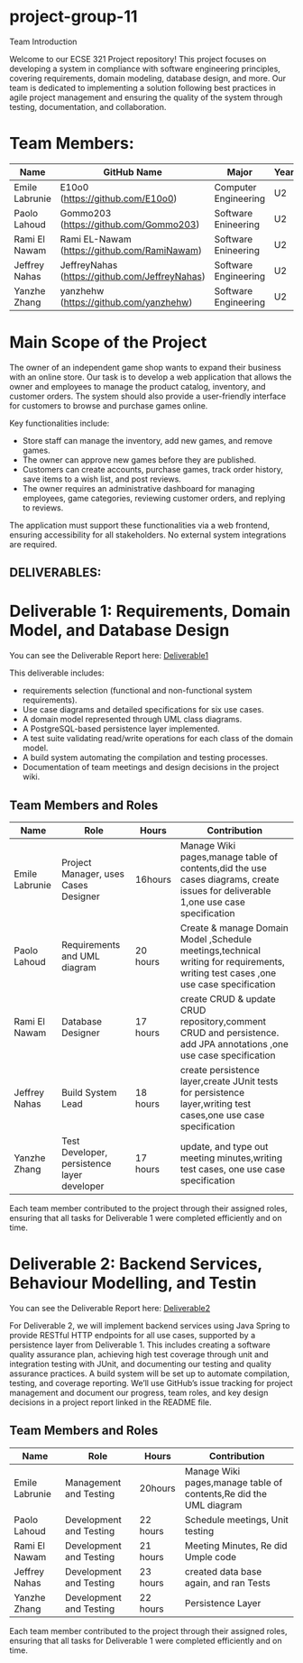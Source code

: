 # project-group-11

Team Introduction

Welcome to our ECSE 321 Project repository! This project focuses on developing a system in compliance with software engineering principles, covering requirements, domain modeling, database design, and more. Our team is dedicated to implementing a solution following best practices in agile project management and ensuring the quality of the system through testing, documentation, and collaboration.

# Team Members:

| Name            | GitHub Name                                       | Major                  | Year |
|-----------------|---------------------------------------------------|------------------------|------|
| Emile Labrunie |     E10o0 (https://github.com/E10o0)| Computer Engineering   | U2   |
| Paolo Lahoud |    Gommo203 (https://github.com/Gommo203)        | Software Enineering             | U2   |
| Rami El Nawam    |  Rami EL-Nawam (https://github.com/RamiNawam)   | Software Enineering | U2   |
| Jeffrey Nahas  | JeffreyNahas (https://github.com/JeffreyNahas) | Software Engineering   | U2   |
| Yanzhe Zhang| yanzhehw (https://github.com/yanzhehw) | Software Engineering   | U2   |


# Main Scope of the Project

The owner of an independent game shop wants to expand their business with an online store. Our task is to develop a web application that allows the owner and employees to manage the product catalog, inventory, and customer orders. The system should also provide a user-friendly interface for customers to browse and purchase games online. 

Key functionalities include:
- Store staff can manage the inventory, add new games, and remove games.
- The owner can approve new games before they are published.
- Customers can create accounts, purchase games, track order history, save items to a wish list, and post reviews.
- The owner requires an administrative dashboard for managing employees, game categories, reviewing customer orders, and replying to reviews.

The application must support these functionalities via a web frontend, ensuring accessibility for all stakeholders. No external system integrations are required. 

## DELIVERABLES:

# Deliverable 1: Requirements, Domain Model, and Database Design

You can see the Deliverable Report here: [Deliverable1](https://github.com/McGill-ECSE321-Fall2024/project-group-11/wiki/Deliverable1)


This deliverable includes:
- requirements selection (functional and non-functional system requirements).
- Use case diagrams and detailed specifications for six use cases.
- A domain model represented through UML class diagrams.
- A PostgreSQL-based persistence layer implemented.
- A test suite validating read/write operations for each class of the domain model.
- A build system automating the compilation and testing processes.
- Documentation of team meetings and design decisions in the project wiki.

## Team Members and Roles

| Name            | Role                 | Hours                            | Contribution|
|-----------------|----------------------|----------------------------------|----------------------------------|
| Emile Labrunie   | Project Manager, uses Cases Designer  | 16hours  | Manage Wiki pages,manage table of contents,did the use cases diagrams, create issues for deliverable 1,one use case specification|
|  Paolo Lahoud| Requirements and UML diagram | 20 hours | Create & manage Domain Model ,Schedule meetings,technical writing for requirements,    writing test cases ,one use case specification     |
| Rami El Nawam | Database Designer    | 17 hours |create CRUD & update CRUD repository,comment CRUD and persistence. add JPA annotations ,one use case specification |
| Jeffrey Nahas  |  Build System Lead     | 18 hours | create persistence layer,create JUnit tests for persistence layer,writing test cases,one use case specification  |
|  Yanzhe Zhang|Test Developer, persistence layer developer    | 17 hours | update, and type out meeting minutes,writing test cases, one use case specification|

Each team member contributed to the project through their assigned roles, ensuring that all tasks for Deliverable 1 were completed efficiently and on time.



# Deliverable 2: Backend Services, Behaviour Modelling, and Testin

You can see the Deliverable Report here: [Deliverable2](https://github.com/McGill-ECSE321-Fall2024/project-group-11/wiki/Deliverable2)


For Deliverable 2, we will implement backend services using Java Spring to provide RESTful HTTP endpoints for all use cases, supported by a persistence layer from Deliverable 1. This includes creating a software quality assurance plan, achieving high test coverage through unit and integration testing with JUnit, and documenting our testing and quality assurance practices. A build system will be set up to automate compilation, testing, and coverage reporting. We’ll use GitHub’s issue tracking for project management and document our progress, team roles, and key design decisions in a project report linked in the README file.

## Team Members and Roles

| Name            | Role                 | Hours                            | Contribution|
|-----------------|----------------------|----------------------------------|----------------------------------|
| Emile Labrunie   | Management and Testing | 20hours  | Manage Wiki pages,manage table of contents,Re did the UML diagram|
|  Paolo Lahoud| Development and Testing  | 22 hours |Schedule meetings, Unit testing    |
| Rami El Nawam | Development and Testing    | 21 hours | Meeting Minutes, Re did Umple code|
| Jeffrey Nahas  | Development and Testing     | 23 hours | created data base again, and ran Tests |
|  Yanzhe Zhang|Development and Testing    | 22 hours | Persistence Layer|

Each team member contributed to the project through their assigned roles, ensuring that all tasks for Deliverable 1 were completed efficiently and on time.

